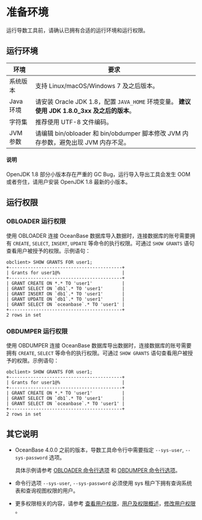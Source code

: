 # 准备环境

运行导数工具前，请确认已拥有合适的运行环境和运行权限。

## 运行环境

| **环境**  |                            **要求**                            |
|---------|--------------------------------------------------------------|
| 系统版本    | 支持 Linux/macOS/Windows 7 及之后版本。                              |
| Java 环境 | 请安装 Oracle JDK 1.8，配置 `JAVA_HOME` 环境变量。 **建议使用 JDK 1.8.0_3xx 及之后的版本**。 |
| 字符集     | 推荐使用 UTF-8 文件编码。                                             |
| JVM 参数  | 请编辑 bin/obloader 和 bin/obdumper 脚本修改 JVM 内存参数，避免出现 JVM 内存不足。                |

  <main id="notice" type='explain'>
    <h4>说明</h4>
    <p>OpenJDK 1.8 部分小版本存在严重的 GC Bug，运行导入导出工具会发生 OOM 或者夯住，请用户安装 OpenJDK 1.8 最新的小版本。</p>
  </main>

## 运行权限

### OBLOADER 运行权限

使用 OBLOADER 连接 OceanBase 数据库导入数据时，连接数据库的账号需要拥有 `CREATE`, `SELECT`, `INSERT`, `UPDATE` 等命令的执行权限。可通过 `SHOW GRANTS` 语句查看用户被授予的权限。示例语句：

  ```shell
  obclient> SHOW GRANTS FOR user1;
  +------------------------------------------+
  | Grants for user1@%                       |
  +------------------------------------------+
  | GRANT CREATE ON *.* TO 'user1'           |
  | GRANT SELECT ON `db1`.* TO 'user1'       |
  | GRANT INSERT ON `db1`.* TO 'user1'       |
  | GRANT UPDATE ON `db1`.* TO 'user1'       |
  | GRANT SELECT ON `oceanbase`.* TO 'user1' |
  +------------------------------------------+
  2 rows in set
  ```

### OBDUMPER 运行权限

使用 OBDUMPER 连接 OceanBase 数据库导出数据时，连接数据库的账号需要拥有 `CREATE`, `SELECT` 等命令的执行权限。可通过 `SHOW GRANTS` 语句查看用户被授予的权限。示例语句：

  ```shell
  obclient> SHOW GRANTS FOR user1;
  +------------------------------------------+
  | Grants for user1@%                       |
  +------------------------------------------+
  | GRANT CREATE ON *.* TO 'user1'           |
  | GRANT SELECT ON `db1`.* TO 'user1'       |
  | GRANT SELECT ON `oceanbase`.* TO 'user1' |
  +------------------------------------------+
  2 rows in set
  ```

## 其它说明

- OceanBase 4.0.0 之前的版本，导数工具命令行中需要指定 `--sys-user`, `--sys-password` 选项。

   具体示例请参考 [OBLOADER 命令行选项](../500.OBLOADER/200.obloader-command-line-options.md) 和 [OBDUMPER 命令行选项](../600.OBDUMPER/200.obdumper-command-line-options.md)。

- 命令行选项 <code>--sys-user</code>, <code>--sys-password</code> 必须使用 sys 租户下拥有查询系统表和查询视图权限的用户。

- 更多权限相关的内容，请参考 <a href="https://www.oceanbase.com/docs/enterprise-oceanbase-database-cn-10000000000368683#%E7%9B%B8%E5%85%B3%E9%98%85%E8%AF%BB">查看用户权限</a>，<a href="https://www.oceanbase.com/docs/enterprise-oceanbase-database-cn-10000000000887411">用户及权限概述</a>，<a href="https://www.oceanbase.com/docs/enterprise-oceanbase-database-cn-10000000000887419">修改用户权限</a> 。